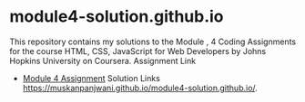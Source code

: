 # module4-solution.github.io
This repository contains my solutions to the Module , 4 Coding Assignments for the course HTML, CSS, JavaScript for Web Developers by Johns Hopkins University on Coursera. 
Assignment Link
- [Module 4 Assignment](http://bit.ly/21StgWz)
Solution Links
 https://muskanpanjwani.github.io/module4-solution.github.io/.
